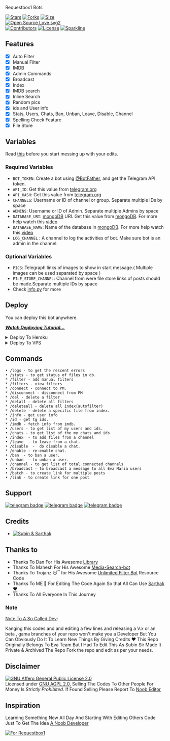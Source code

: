 <p align="centre"
  <b>Requestbox1 Bots</b>
</h1>


[![Stars](https://img.shields.io/github/stars/EvamariaTG/EvaMaria?style=flat-square&color=pink)](https://github.com/sarthakKale16/aadicode2)
[![Forks](https://img.shields.io/github/forks/EvamariaTG/EvaMaria?style=flat-square&color=red)](https://github.com/sarthakKale16/aadicode2/fork)
[![Size](https://img.shields.io/github/repo-size/EvamariaTG/EvaMaria?style=flat-square&color=yellow)](https://github.com/sarthakKale16/aadicode2/)   
[![Open Source Love svg2](https://badges.frapsoft.com/os/v2/open-source.svg?v=103)](https://github.com/sarthakkale16/aadicode2)   
[![Contributors](https://img.shields.io/github/contributors/sarthakkale16/aadicode2?style=flat-square&color=blue)](https://github.com/sarthakkale16/aadicode2/graphs/contributors)
[![License](https://img.shields.io/badge/License-AGPL-blue)](https://github.com/sarthakkale16/aadicode2/blob/main/LICENSE)
[![Sparkline](https://stars.medv.io/sarthakkale16/aadicode2.svg)](https://stars.medv.io/sarthakkale16/aadicode2)


## Features

- [x] Auto Filter
- [x] Manual Filter
- [x] IMDB
- [x] Admin Commands
- [x] Broadcast
- [x] Index
- [x] IMDB search
- [x] Inline Search
- [x] Random pics
- [x] ids and User info 
- [x] Stats, Users, Chats, Ban, Unban, Leave, Disable, Channel
- [x] Spelling Check Feature
- [x] File Store
## Variables

Read [this](https://telegram.dog/TeamEvamaria/12) before you start messing up with your edits.

### Required Variables
* `BOT_TOKEN`: Create a bot using [@BotFather](https://telegram.dog/BotFather), and get the Telegram API token.
* `API_ID`: Get this value from [telegram.org](https://my.telegram.org/apps)
* `API_HASH`: Get this value from [telegram.org](https://my.telegram.org/apps)
* `CHANNELS`: Username or ID of channel or group. Separate multiple IDs by space
* `ADMINS`: Username or ID of Admin. Separate multiple Admins by space
* `DATABASE_URI`: [mongoDB](https://www.mongodb.com) URI. Get this value from [mongoDB](https://www.mongodb.com). For more help watch this [video](https://youtu.be/1G1XwEOnxxo)
* `DATABASE_NAME`: Name of the database in [mongoDB](https://www.mongodb.com). For more help watch this [video](https://youtu.be/1G1XwEOnxxo)
* `LOG_CHANNEL` : A channel to log the activities of bot. Make sure bot is an admin in the channel.
### Optional Variables
* `PICS`: Telegraph links of images to show in start message.( Multiple images can be used separated by space )
* `FILE_STORE_CHANNEL`: Channel from were file store links of posts should be made.Separate multiple IDs by space
* Check [info.py](https://github.com/EvamariaTG/evamaria/blob/master/info.py) for more


## Deploy
You can deploy this bot anywhere.

<i>**[Watch Deploying Tutorial...](https://youtu.be/1G1XwEOnxxo)**</i>

<details><summary>Deploy To Heroku</summary>
<p>
<br>
<a href="https://telegram.dog/XTZ_HerokuBot?start=RXZhbWFyaWFURy9FdmFNYXJpYSBtYXN0ZXI">
  <img src="https://www.herokucdn.com/deploy/button.svg" alt="Deploy Via Bot">
</a>
</p>
</details>

<details><summary>Deploy To VPS</summary>
<p>
<pre>
git clone https://github.com/sarthakkale16/aadicode2
# Install Packages
pip3 install -U -r requirements.txt
Edit info.py with variables as given below then run bot
python3 bot.py
</pre>
</p>
</details>


## Commands
```
• /logs - to get the rescent errors
• /stats - to get status of files in db.
* /filter - add manual filters
* /filters - view filters
* /connect - connect to PM.
* /disconnect - disconnect from PM
* /del - delete a filter
* /delall - delete all filters
* /deleteall - delete all index(autofilter)
* /delete - delete a specific file from index.
* /info - get user info
* /id - get tg ids.
* /imdb - fetch info from imdb.
• /users - to get list of my users and ids.
• /chats - to get list of the my chats and ids 
• /index  - to add files from a channel
• /leave  - to leave from a chat.
• /disable  -  do disable a chat.
* /enable - re-enable chat.
• /ban  - to ban a user.
• /unban  - to unban a user.
• /channel - to get list of total connected channels
• /broadcast - to broadcast a message to all Eva Maria users
• /batch - to create link for multiple posts
• /link - to create link for one post
```
## Support
[![telegram badge](https://img.shields.io/badge/Telegram-RequestGroup-30302f?style=flat&logo=telegram)](https://telegram.dog/requestbox1official)
[![telegram badge](https://img.shields.io/badge/Requestbox1-Updates-30302f?style=flat&logo=telegram)](https://telegram.dog/helpsarthak_bot)
[![telegram badge](https://img.shields.io/badge/Telegram-Premium-30302f?style=flat&logo=telegram)](https://telegram.dog/rb1official)

## Credits 
* [![Subin & Sarthak](https://img.shields.io/static/v1?label=Requestbox1&message=devs&color=pink)](https://telegram.dog/sarthakkale16)


## Thanks to 
 - Thanks To Dan For His Awesome [Library](https://github.com/pyrogram/pyrogram)
 - Thanks To Mahesh For His Awesome [Media-Search-bot](https://github.com/Mahesh0253/Media-Search-bot)
 - Thanks To Trojanz 😴 for His Awesome [Unlimited Filter Bot](https://github.com/TroJanzHEX/Unlimited-Filter-Bot) Resource Code
 - Thanks To ME 🏹 For Editing The Code Again So that All Can Use [Sarthak ❤️](https://t.me/sarthakkale16)
 - Thanks To All Everyone In This Journey

### Note

[Note To A So Called Dev](https://telegram.dog/know_sarthak16): 

Kanging this codes and and editing a few lines and releasing a V.x  or an beta , gama branches of your repo won't make you a Developer But You Can Obviously Do It To Learn New Things By Giving Credits ❤️
This Repo Originally Belongs To Eva Team But I Had To Edit This As Subin Sir Made It Private & Archived The Repo
Fork the repo and edit as per your needs.

## Disclaimer
[![GNU Affero General Public License 2.0](https://www.gnu.org/graphics/agplv3-155x51.png)](https://www.gnu.org/licenses/agpl-3.0.en.html#header)    
Licensed under [GNU AGPL 2.0.](https://github.com/sarthakkale16/aadicode2/blob/master/LICENSE)
Selling The Codes To Other People For Money Is *Strictly Prohibited*.
If Found Selling Please Report To [Noob Editor](https://t.me/sarthakkale16)

## Inspiration
Learning Something New All Day And Starting With Editing Others Code Just To Get The Idea  [A Noob Developer](https://t.me/know_sarthak16)

[![For Requestbox1](https://telegra.ph/file/0c7feb4bb33cc9935778e.jpg)](https://telegra.ph/file/0c7feb4bb33cc9935778e.jpg "Time To Chill And Buy Me A Coffee")

